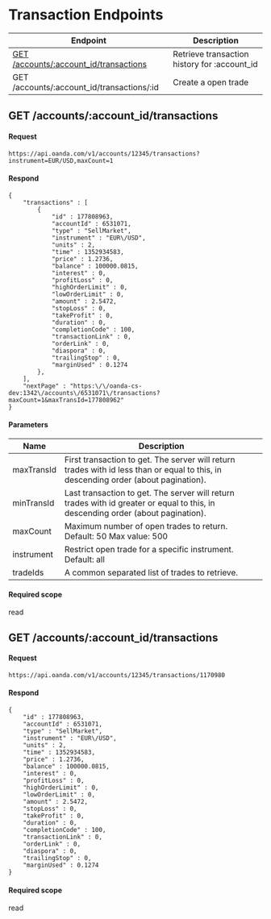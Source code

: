 # Transaction Endpoints

| Endpoint | Description |
| ---- | ---- |
| [GET /accounts/:account_id/transactions](transactions.md#get-accountsaccount_id) | Retrieve transaction history for :account_id |
| GET /accounts/:account_id/transactions/:id | Create a open trade |


## GET /accounts/:account_id/transactions

#### Request
    https://api.oanda.com/v1/accounts/12345/transactions?instrument=EUR/USD,maxCount=1

#### Respond
    {
        "transactions" : [
            {
                "id" : 177808963,
                "accountId" : 6531071,
                "type" : "SellMarket",
                "instrument" : "EUR\/USD",
                "units" : 2,
                "time" : 1352934583,
                "price" : 1.2736,
                "balance" : 100000.0815,
                "interest" : 0,
                "profitLoss" : 0,
                "highOrderLimit" : 0,
                "lowOrderLimit" : 0,
                "amount" : 2.5472,
                "stopLoss" : 0,
                "takeProfit" : 0,
                "duration" : 0,
                "completionCode" : 100,
                "transactionLink" : 0,
                "orderLink" : 0,
                "diaspora" : 0,
                "trailingStop" : 0,
                "marginUsed" : 0.1274
            },
        ],
        "nextPage" : "https:\/\/oanda-cs-dev:1342\/accounts\/6531071\/transactions?maxCount=1&maxTransId=177808962"
    }


#### Parameters
| Name | Description |
| ---- | ----------- |
| maxTransId | First transaction to get. The server will return trades with id less than or equal to this, in descending order (about pagination). |
| minTransId | Last transaction to get. The server will return trades with id greater or equal to this, in descending order (about pagination). |
| maxCount   | Maximum number of open trades to return. Default: 50 Max value: 500 |
| instrument | Restrict open trade for a specific instrument. Default: all |
| tradeIds   | A common separated list of trades to retrieve. |

#### Required scope
read

## GET /accounts/:account_id/transactions
#### Request
    https://api.oanda.com/v1/accounts/12345/transactions/1170980

#### Respond
    {
        "id" : 177808963,
        "accountId" : 6531071,
        "type" : "SellMarket",
        "instrument" : "EUR\/USD",
        "units" : 2,
        "time" : 1352934583,
        "price" : 1.2736,
        "balance" : 100000.0815,
        "interest" : 0,
        "profitLoss" : 0,
        "highOrderLimit" : 0,
        "lowOrderLimit" : 0,
        "amount" : 2.5472,
        "stopLoss" : 0,
        "takeProfit" : 0,
        "duration" : 0,
        "completionCode" : 100,
        "transactionLink" : 0,
        "orderLink" : 0,
        "diaspora" : 0,
        "trailingStop" : 0,
        "marginUsed" : 0.1274
    }

#### Required scope
read
